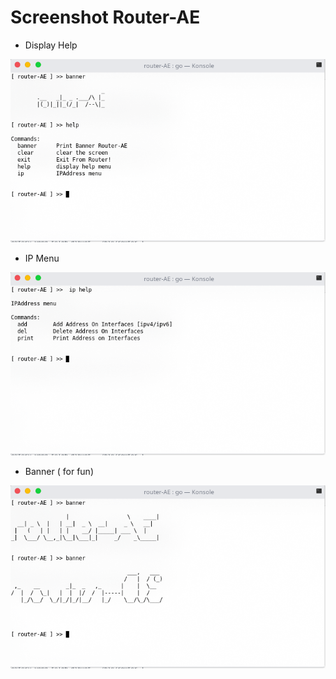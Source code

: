 # Screenshot Router-AE

- Display Help
<center> <img src="https://raw.githubusercontent.com/rootshaxor/router-AE/master/Screenshost/1.png"> </center>

- IP Menu 
<center> <img src="https://raw.githubusercontent.com/rootshaxor/router-AE/master/Screenshost/2.png"> </center>

- Banner ( for fun)
<center> <img src="https://raw.githubusercontent.com/rootshaxor/router-AE/master/Screenshost/3.png"> </center>
